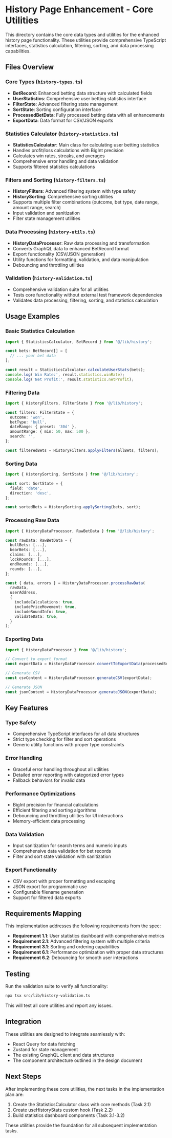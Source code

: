 # History Page Enhancement - Core Utilities

This directory contains the core data types and utilities for the enhanced history page functionality. These utilities provide comprehensive TypeScript interfaces, statistics calculation, filtering, sorting, and data processing capabilities.

## Files Overview

### Core Types (`history-types.ts`)
- **BetRecord**: Enhanced betting data structure with calculated fields
- **UserStatistics**: Comprehensive user betting statistics interface
- **FilterState**: Advanced filtering state management
- **SortState**: Sorting configuration interface
- **ProcessedBetData**: Fully processed betting data with all enhancements
- **ExportData**: Data format for CSV/JSON exports

### Statistics Calculator (`history-statistics.ts`)
- **StatisticsCalculator**: Main class for calculating user betting statistics
- Handles profit/loss calculations with BigInt precision
- Calculates win rates, streaks, and averages
- Comprehensive error handling and data validation
- Supports filtered statistics calculations

### Filters and Sorting (`history-filters.ts`)
- **HistoryFilters**: Advanced filtering system with type safety
- **HistorySorting**: Comprehensive sorting utilities
- Supports multiple filter combinations (outcome, bet type, date range, amount range, search)
- Input validation and sanitization
- Filter state management utilities

### Data Processing (`history-utils.ts`)
- **HistoryDataProcessor**: Raw data processing and transformation
- Converts GraphQL data to enhanced BetRecord format
- Export functionality (CSV/JSON generation)
- Utility functions for formatting, validation, and data manipulation
- Debouncing and throttling utilities

### Validation (`history-validation.ts`)
- Comprehensive validation suite for all utilities
- Tests core functionality without external test framework dependencies
- Validates data processing, filtering, sorting, and statistics calculation

## Usage Examples

### Basic Statistics Calculation

```typescript
import { StatisticsCalculator, BetRecord } from '@/lib/history';

const bets: BetRecord[] = [
  // ... your bet data
];

const result = StatisticsCalculator.calculateUserStats(bets);
console.log('Win Rate:', result.statistics.winRate);
console.log('Net Profit:', result.statistics.netProfit);
```

### Filtering Data

```typescript
import { HistoryFilters, FilterState } from '@/lib/history';

const filters: FilterState = {
  outcome: 'won',
  betType: 'bull',
  dateRange: { preset: '30d' },
  amountRange: { min: 50, max: 500 },
  search: '',
};

const filteredBets = HistoryFilters.applyFilters(allBets, filters);
```

### Sorting Data

```typescript
import { HistorySorting, SortState } from '@/lib/history';

const sort: SortState = {
  field: 'date',
  direction: 'desc',
};

const sortedBets = HistorySorting.applySorting(bets, sort);
```

### Processing Raw Data

```typescript
import { HistoryDataProcessor, RawBetData } from '@/lib/history';

const rawData: RawBetData = {
  bullBets: [...],
  bearBets: [...],
  claims: [...],
  lockRounds: [...],
  endRounds: [...],
  rounds: [...],
};

const { data, errors } = HistoryDataProcessor.processRawData(
  rawData,
  userAddress,
  {
    includeCalculations: true,
    includePriceMovement: true,
    includeRoundInfo: true,
    validateData: true,
  }
);
```

### Exporting Data

```typescript
import { HistoryDataProcessor } from '@/lib/history';

// Convert to export format
const exportData = HistoryDataProcessor.convertToExportData(processedBets);

// Generate CSV
const csvContent = HistoryDataProcessor.generateCSV(exportData);

// Generate JSON
const jsonContent = HistoryDataProcessor.generateJSON(exportData);
```

## Key Features

### Type Safety
- Comprehensive TypeScript interfaces for all data structures
- Strict type checking for filter and sort operations
- Generic utility functions with proper type constraints

### Error Handling
- Graceful error handling throughout all utilities
- Detailed error reporting with categorized error types
- Fallback behaviors for invalid data

### Performance Optimizations
- BigInt precision for financial calculations
- Efficient filtering and sorting algorithms
- Debouncing and throttling utilities for UI interactions
- Memory-efficient data processing

### Data Validation
- Input sanitization for search terms and numeric inputs
- Comprehensive data validation for bet records
- Filter and sort state validation with sanitization

### Export Functionality
- CSV export with proper formatting and escaping
- JSON export for programmatic use
- Configurable filename generation
- Support for filtered data exports

## Requirements Mapping

This implementation addresses the following requirements from the spec:

- **Requirement 1.1**: User statistics dashboard with comprehensive metrics
- **Requirement 2.1**: Advanced filtering system with multiple criteria
- **Requirement 3.1**: Sorting and ordering capabilities
- **Requirement 6.1**: Performance optimization with proper data structures
- **Requirement 6.2**: Debouncing for smooth user interactions

## Testing

Run the validation suite to verify all functionality:

```bash
npx tsx src/lib/history-validation.ts
```

This will test all core utilities and report any issues.

## Integration

These utilities are designed to integrate seamlessly with:
- React Query for data fetching
- Zustand for state management
- The existing GraphQL client and data structures
- The component architecture outlined in the design document

## Next Steps

After implementing these core utilities, the next tasks in the implementation plan are:
1. Create the StatisticsCalculator class with core methods (Task 2.1)
2. Create useHistoryStats custom hook (Task 2.2)
3. Build statistics dashboard components (Task 3.1-3.2)

These utilities provide the foundation for all subsequent implementation tasks.